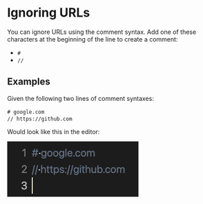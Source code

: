 # Ignoring URLs

You can ignore URLs using the comment syntax. Add one of these characters at the beginning of the line to create a comment:

- `#`
- `//`

## Examples

Given the following two lines of comment syntaxes:

```plaintext
# google.com
// https://github.com
```

Would look like this in the editor:

![Ignoring urls](assets/ignoring-urls.png)
